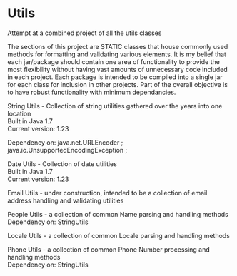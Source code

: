 # Utils
Attempt at a combined project of all the utils classes

The sections of this project are STATIC classes that house commonly used methods for formatting and validating various elements.
It is my belief that each jar/package should contain one area of functionality to provide the most flexibility without having vast amounts of unnecessary code included in each project. Each package is intended to be compiled into a single jar for each class for inclusion in other projects. Part of the overall objective is to have robust functionality with minimum dependancies.

String Utils - Collection of string utilities gathered over the years into one location <br>
  Built in Java 1.7 <br>
  Current version: 1.23<br>
  
  Dependency on: java.net.URLEncoder ;
	java.io.UnsupportedEncodingException ;
	
Date Utils - Collection of date utilities <br>
  Built in Java 1.7 <br>
  Current version: 1.23<br>
  
 
Email Utils - under construction, intended to be a collection of email address handling and validating utilities


People Utils - a collection of common Name parsing and handling methods <br>
  Dependency on: StringUtils

Locale Utils - a collection of common Locale parsing and handling methods


Phone Utils - a collection of common Phone Number processing and handling methods <br>
  Dependency on: StringUtils

